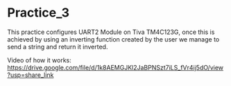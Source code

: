 # Practice_3
This practice configures UART2 Module on Tiva TM4C123G, once this is achieved 
by using an inverting function created by the user we manage to send a string 
and return it inverted. 

Video of how it works: 
https://drive.google.com/file/d/1k8AEMGJKl2JaBPNSzt7iLS_fVr4ij5dO/view?usp=share_link
